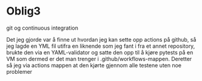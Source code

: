 # Oblig3
git og continuous integration

Det jeg gjorde var å finne ut hvordan jeg kan sette opp actions på github, så jeg lagde en YML fil utifra en liknende som jeg fant i fra et annet repository, brukte den via en YAML-validator og satte den opp til å kjøre pytests på en VM som dermed er det man trenger i .github/workflows-mappen. Deretter så jeg via actions mappen at den kjørte gjennom alle testene uten noe problemer


